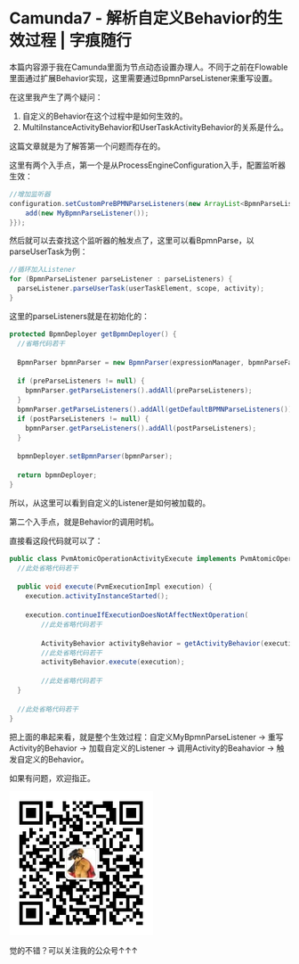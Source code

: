 # Camunda7 - 解析自定义Behavior的生效过程 | 字痕随行
本篇内容源于我在Camunda里面为节点动态设置办理人。不同于之前在Flowable里面通过扩展Behavior实现，这里需要通过BpmnParseListener来重写设置。

在这里我产生了两个疑问：

1. 自定义的Behavior在这个过程中是如何生效的。
2. MultiInstanceActivityBehavior和UserTaskActivityBehavior的关系是什么。

这篇文章就是为了解答第一个问题而存在的。

这里有两个入手点，第一个是从ProcessEngineConfiguration入手，配置监听器生效：

```java
//增加监听器
configuration.setCustomPreBPMNParseListeners(new ArrayList<BpmnParseListener>() {{
    add(new MyBpmnParseListener());
}});
```
然后就可以去查找这个监听器的触发点了，这里可以看BpmnParse，以parseUserTask为例：

```java
//循环加入Listener
for (BpmnParseListener parseListener : parseListeners) {
  parseListener.parseUserTask(userTaskElement, scope, activity);
}
```
这里的parseListeners就是在初始化的：

```java
protected BpmnDeployer getBpmnDeployer() {
  //省略代码若干

  BpmnParser bpmnParser = new BpmnParser(expressionManager, bpmnParseFactory);

  if (preParseListeners != null) {
    bpmnParser.getParseListeners().addAll(preParseListeners);
  }
  bpmnParser.getParseListeners().addAll(getDefaultBPMNParseListeners());
  if (postParseListeners != null) {
    bpmnParser.getParseListeners().addAll(postParseListeners);
  }

  bpmnDeployer.setBpmnParser(bpmnParser);

  return bpmnDeployer;
}
```
所以，从这里可以看到自定义的Listener是如何被加载的。

第二个入手点，就是Behavior的调用时机。

直接看这段代码就可以了：

```java
public class PvmAtomicOperationActivityExecute implements PvmAtomicOperation {
  //此处省略代码若干

  public void execute(PvmExecutionImpl execution) {
    execution.activityInstanceStarted();

    execution.continueIfExecutionDoesNotAffectNextOperation(
        //此处省略代码若干

        ActivityBehavior activityBehavior = getActivityBehavior(execution);
        //此处省略代码若干
        activityBehavior.execute(execution);
        
        //此处省略代码若干
  }

  //此处省略代码若干
}
```
把上面的串起来看，就是整个生效过程：自定义MyBpmnParseListener -> 重写Activity的Behavior -> 加载自定义的Listener -> 调用Activity的Beahavior -> 触发自定义的Behavior。

如果有问题，欢迎指正。

![image](../../images/公众号.jpg)

觉的不错？可以关注我的公众号↑↑↑
